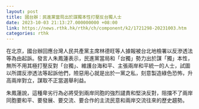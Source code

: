 ```yaml
---
layout: post
title: 國台辦：民進黨當局出於謀獨本性打壓反台獨人士
date: 2023-10-03 21:13:27.000000000 +08:00
link: https://news.rthk.hk/rthk/ch/component/k2/1721298-20231003.htm
categories: rthk
---
```


在北京，國台辦回應台灣人民共產黨主席林德旺等人據報被台北地檢署以反滲透法等為由起訴。發言人朱鳳蓮表示，民進黨當局和「台獨」勢力出於謀「獨」本性，無所不用其極打壓反對「台獨」、維護台海和平、主張兩岸和平統一的人士，試圖以所謂反滲透法等起訴他們，險惡用心就是出於一黨之私，刻意製造綠色恐怖，升高兩岸對立，謀取不正當選舉利益。

朱鳳蓮說，這種卑劣行為必將受到兩岸同胞的強烈譴責和堅決反對，阻擋不了兩岸同胞要和平、要發展、要交流、要合作的主流民意和兩岸交流往來的歷史趨勢。
